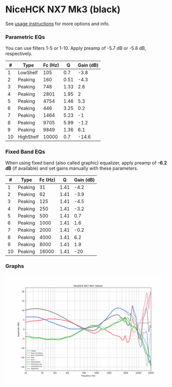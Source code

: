 # NiceHCK NX7 Mk3 (black)
See [usage instructions](https://github.com/jaakkopasanen/AutoEq#usage) for more options and info.

### Parametric EQs
You can use filters 1-5 or 1-10. Apply preamp of -5.7 dB or -5.8 dB, respectively.

|   # | Type      |   Fc (Hz) |    Q |   Gain (dB) |
|-----|-----------|-----------|------|-------------|
|   1 | LowShelf  |       105 | 0.7  |        -3.8 |
|   2 | Peaking   |       160 | 0.51 |        -4.3 |
|   3 | Peaking   |       748 | 1.33 |         2.6 |
|   4 | Peaking   |      2801 | 1.95 |         2   |
|   5 | Peaking   |      4754 | 1.46 |         5.3 |
|   6 | Peaking   |       446 | 3.25 |         0.2 |
|   7 | Peaking   |      1464 | 5.23 |        -1   |
|   8 | Peaking   |      9705 | 5.99 |        -1.2 |
|   9 | Peaking   |      9849 | 1.36 |         6.1 |
|  10 | HighShelf |     10000 | 0.7  |       -14.6 |

### Fixed Band EQs
When using fixed band (also called graphic) equalizer, apply preamp of **-6.2 dB** (if available) and set gains manually with these parameters.

|   # | Type    |   Fc (Hz) |    Q |   Gain (dB) |
|-----|---------|-----------|------|-------------|
|   1 | Peaking |        31 | 1.41 |        -4.2 |
|   2 | Peaking |        62 | 1.41 |        -3.9 |
|   3 | Peaking |       125 | 1.41 |        -4.5 |
|   4 | Peaking |       250 | 1.41 |        -3.2 |
|   5 | Peaking |       500 | 1.41 |         0.7 |
|   6 | Peaking |      1000 | 1.41 |         1.6 |
|   7 | Peaking |      2000 | 1.41 |        -0.2 |
|   8 | Peaking |      4000 | 1.41 |         6.2 |
|   9 | Peaking |      8000 | 1.41 |         1.9 |
|  10 | Peaking |     16000 | 1.41 |       -20   |

### Graphs
![](./NiceHCK%20NX7%20Mk3%20(black).png)
